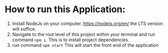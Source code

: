 # How to run this Application: 

1. Install NodeJs on your computer. https://nodejs.org/en/ the LTS version will suffice.
2. Navigate to the root level of this project within your terminal and run command `npm i`. This is to install project dependencies.
3. run command `npm start` This will start the front end of the application
